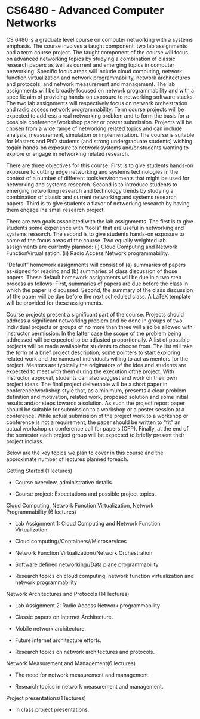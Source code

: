# CS6480 - Advanced Computer Networks

CS 6480 is a graduate level course on computer networking with a systems emphasis. The course involves a taught component, two lab assignments and a term course project. The taught component of the course will focus on advanced networking topics by studying a combination of classic research papers as well as current and  emerging topics in computer networking. Specific focus areas will include cloud computing, network function virtualization and network programmability, network architectures and protocols, and network measurement and management. The lab assignments will be broadly focused on network programmability and with a specific aim of providing hands-on exposure to networking software stacks. The two lab assignments will respectively focus on network orchestration and radio access network programmability. Term course projects will be expected to address a real networking problem and to form the basis for a possible conference/workshop paper or poster submission. Projects will be chosen from a wide range of networking related topics and can include analysis, measurement, simulation or implementation. The course is suitable for Masters and PhD students (and strong undergraduate students) wishing togain hands-on exposure to network systems and/or students wanting to explore or engage in networking related research.

There are three objectives for this course. First is to give students hands-on exposure to cutting edge networking and systems technologies in the context of a number of different tools/environments that might be used for networking and systems research. Second is to introduce students to emerging networking research and technology trends by studying a combination of classic and current networking and systems research papers. Third is to give students a flavor of networking research by having them engage ina small research project.

There are two goals associated with the lab assignments. The first is to give students some experience  with “tools” that are useful in networking and systems research. The second is to give students hands-on exposure to some of the focus areas of the course. Two equally weighted lab assignments are currently planned: (i) Cloud Computing and Network FunctionVirtualization. (ii) Radio Access Network programmability.

“Default” homework assignments will consist of (a) summaries of papers as-signed for reading and (b) summaries of class discussion of those papers. These default homework assignments will be due in a two step process as follows: First, summaries of papers are due before the class in which the paper is discussed. Second, the summary of the class discussion of the paper will be due before the next scheduled class.  A LaTeX template will be provided for these assignments.

Course projects present a significant part of the course. Projects should address a significant networking problem and be done in groups of two. Individual projects or groups of no more than three will also be allowed with instructor permission. In the latter case the scope of the problem being addressed will be expected to be adjusted proportionally.  A list of possible projects will be made availablefor students to choose from.  The list will take the form of a brief project description, some pointers to start exploring related work and the names of individuals willing to act as mentors for the project. Mentors are typically the originators of the idea and students are expected to meet with them during the execution ofthe project. With instructor approval, students can also suggest and work on their own project ideas. The final project deliverable will be a short paper in conference/workshop style that, as a minimum, presents a clear problem definition and motivation, related work, proposed solution and some initial results and/or steps towards a solution. As such the project report paper should be suitable for submission to a workshop or a poster session at a conference. While actual submission of the project work to a workshop or conference is not a requirement, the paper should be written to “fit” an actual workshop or conference call for papers (CFP). Finally, at the end of the semester each project group will be expected to briefly present their project inclass.

Below are the key topics we plan to cover in this course and the approximate number of lectures planned foreach.

Getting Started (1 lectures)

- Course overview, administrative details.

- Course project:  Expectations and possible project topics.

Cloud Computing, Network Function Virtualization, Network Programmability (6 lectures)

- Lab Assignment 1:  Cloud Computing and Network Function Virtualization.

- Cloud computing//Containers//Microservices

- Network Function Virtualization//Network Orchestration

- Software defined networking//Data plane programmability

- Research topics on cloud computing, network function virtualization and network programmability

Network Architectures and Protocols (14 lectures)

- Lab Assignment 2:  Radio Access Network programmability

- Classic papers on Internet Architecture.

- Mobile network architecture.

- Future internet architecture efforts.

- Research topics on network architectures and protocols.


Network Measurement and Management(6 lectures)

- The need for network measurement and management.

- Research topics in network measurement and management.


Project presentations(1 lectures)

- In class project presentations.
